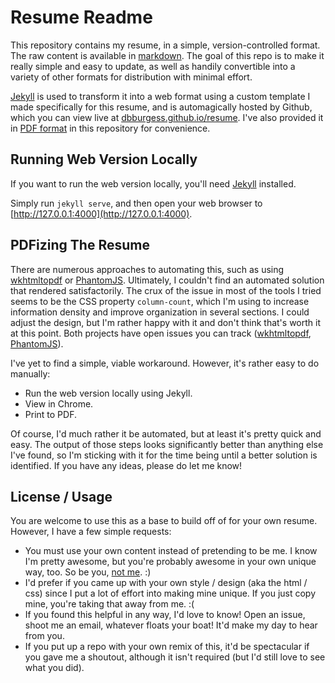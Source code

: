 # Resume Readme

This repository contains my resume, in a simple, version-controlled format. The raw content is available in [markdown](resume.md). The goal of this repo is to make it really simple and easy to update, as well as handily convertible into a variety of other formats for distribution with minimal effort.

[Jekyll](https://jekyllrb.com) is used to transform it into a web format using a custom template I made specifically for this resume, and is automagically hosted by Github, which you can view live at [dbburgess.github.io/resume](https://dbburgess.github.io/resume). I've also provided it in [PDF format](resume.pdf) in this repository for convenience.

## Running Web Version Locally

If you want to run the web version locally, you'll need [Jekyll](https://jekyllrb.com) installed.

Simply run `jekyll serve`, and then open your web browser to [http://127.0.0.1:4000](http://127.0.0.1:4000).

## PDFizing The Resume

There are numerous approaches to automating this, such as using [wkhtmltopdf](http://wkhtmltopdf.org) or [PhantomJS](http://phantomjs.org). Ultimately, I couldn't find an automated solution that rendered satisfactorily. The crux of the issue in most of the tools I tried seems to be the CSS property `column-count`, which I'm using to increase information density and improve organization in several sections. I could adjust the design, but I'm rather happy with it and don't think that's worth it at this point. Both projects have open issues you can track ([wkhtmltopdf](https://github.com/wkhtmltopdf/wkhtmltopdf/issues/2266), [PhantomJS](https://github.com/ariya/phantomjs/issues/11821)).

I've yet to find a simple, viable workaround. However, it's rather easy to do manually:

* Run the web version locally using Jekyll.
* View in Chrome.
* Print to PDF.

Of course, I'd much rather it be automated, but at least it's pretty quick and easy. The output of those steps looks significantly better than anything else I've found, so I'm sticking with it for the time being until a better solution is identified. If you have any ideas, please do let me know!

## License / Usage

You are welcome to use this as a base to build off of for your own resume. However, I have a few simple requests:

* You must use your own content instead of pretending to be me. I know I'm pretty awesome, but you're probably awesome in your own unique way, too. So be you, [not me](http://i.imgur.com/5UvJcf9.gif). :)
* I'd prefer if you came up with your own style / design (aka the html / css) since I put a lot of effort into making mine unique. If you just copy mine, you're taking that away from me. :(
* If you found this helpful in any way, I'd love to know! Open an issue, shoot me an email, whatever floats your boat! It'd make my day to hear from you.
* If you put up a repo with your own remix of this, it'd be spectacular if you gave me a shoutout, although it isn't required (but I'd still love to see what you did).

